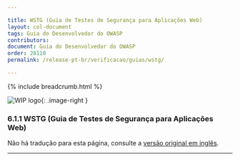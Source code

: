 ```yaml
---

title: WSTG (Guia de Testes de Segurança para Aplicações Web)
layout: col-document
tags: Guia do Desenvolvedor do OWASP
contributors:
document: Guia do Desenvolvedor do OWASP
order: 28110
permalink: /release-pt-br/verificacao/guias/wstg/

---
```


{% include breadcrumb.html %}

<style type="text/css">
.image-right {
  height: 180px;
  display: block;
  margin-left: auto;
  margin-right: auto;
  float: right;
}
</style>

![WIP logo](../../../assets/images/dg_wip.png "Trabalho em andamento"){: .image-right }

### 6.1.1 WSTG (Guia de Testes de Segurança para Aplicações Web)

Não há tradução para esta página, consulte a [versão original em inglês][release080101].

----

[release080101]: https://github.com/OWASP/www-project-developer-guide/blob/main/draft/08-verification/01-guides/01-wstg.md
